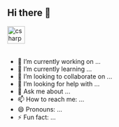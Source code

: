 ## Hi there 👋
<img src="https://cdn.jsdelivr.net/gh/devicons/devicon@latest/icons/csharp/csharp-original.svg" title="csharp" width="40" height="40" />&nbsp;
##          
- 🔭 I’m currently working on ...
- 🌱 I’m currently learning ...
- 👯 I’m looking to collaborate on ...
- 🤔 I’m looking for help with ...
- 💬 Ask me about ...
- 📫 How to reach me: ...
- 😄 Pronouns: ...
- ⚡ Fun fact: ...
